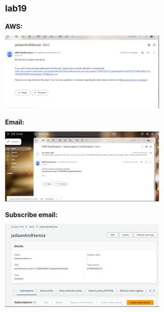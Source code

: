# lab19
## AWS:
![aws](./awsl.png)


## Email:
![email](./awsl2.png)

## Subscribe email:
![subscribe](./awsl3.png)
